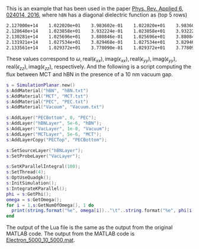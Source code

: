 This is an example that has been used in the paper [Phys. Rev. Applied 6, 024014, 2016](https://journals.aps.org/prapplied/abstract/10.1103/PhysRevApplied.6.024014), where `hBN` has a diagonal dielectric function as (top $5$ rows)
```tex
2.127000e+14	1.022020e+01	3.983602e-01	1.022020e+01	3.983602e-01	4.251609e+00	3.151862e-01
2.128640e+14	1.023858e+01	3.932224e-01	1.023858e+01	3.932224e-01	4.248610e+00	3.151862e-01
2.130281e+14	1.025696e+01	3.880846e-01	1.025696e+01	3.880846e-01	4.253492e+00	3.151862e-01
2.131921e+14	1.027534e+01	3.829468e-01	1.027534e+01	3.829468e-01	4.258538e+00	3.151862e-01
2.133561e+14	1.029372e+01	3.778090e-01	1.029372e+01	3.778090e-01	4.263583e+00	3.151862e-01
```
These values correspond to $\omega, \text{real}(\epsilon_{xx}), \text{imag}(\epsilon_{xx}), \text{real}(\epsilon_{yy}), \text{imag}(\epsilon_{yy}), \text{real}(\epsilon_{zz}), \text{imag}(\epsilon_{zz})$, respectively. And the following is a script computing the flux between MCT and hBN in the presence of a $10~\text{nm}$ vacuum gap.
```lua
s = SimulationPlanar.new()
s:AddMaterial("hBN", "hBN.txt")
s:AddMaterial("MCT", "MCT.txt")
s:AddMaterial("PEC", "PEC.txt")
s:AddMaterial("Vacuum", "Vacuum.txt")

s:AddLayer("PECBottom", 0, "PEC");
s:AddLayer("hBNLayer", 5e-6, "hBN");
s:AddLayer("VacLayer", 1e-8, "Vacuum");
s:AddLayer("MCTLayer", 5e-6, "MCT");
s:AddLayerCopy("PECTop", "PECBottom");

s:SetSourceLayer("hBNLayer");
s:SetProbeLayer("VacLayer");

s:SetKParallelIntegral(100);
s:SetThread(4);
s:OptUseQuadgk();
s:InitSimulation();
s:IntegrateKParallel();
phi = s:GetPhi();
omega = s:GetOmega();
for i = 1,s:GetNumOfOmega(), 1 do
  print(string.format("%e", omega[i]).."\t"..string.format("%e", phi[i]));
end
```
The output of the Lua file is the same as the output from the original MATLAB code. The output from the MATLAB code is [Electron_5000_10_5000.mat](https://github.com/kfrancischen/MESH/tree/master/examples/PRApplied_6_024014_2016).